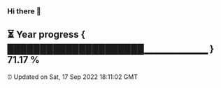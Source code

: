 ### Hi there 👋
⏳ Year progress { █████████████████████▁▁▁▁▁▁▁▁▁ } 71.17 %
---
⏰ Updated on Sat, 17 Sep 2022 18:11:02 GMT

